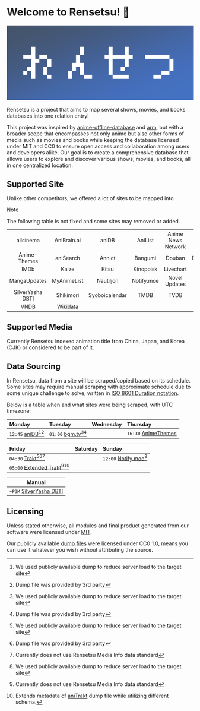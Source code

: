 # Welcome to Rensetsu! 👋

![banner](https://raw.githubusercontent.com/rensetsu/.github/main/img/banner.png)

Rensetsu is a project that aims to map several shows, movies, and books
databases into one relation entry!

This project was inspired by [anime-offline-database][aod] and [arm], but with
a broader scope that encompasses not only anime but also other forms of media
such as movies and books while keeping the database licensed under MIT and CC0
to ensure open access and collaboration among users and developers alike. Our
goal is to create a comprehensive database that allows users to explore and
discover various shows, movies, and books, all in one centralized location.

## Supported Site

Unlike other competitors, we offered a lot of sites to be mapped into

> [!NOTE]
>
> The following table is not fixed and some sites may removed or added.

<!-- markdownlint-disable MD013 -->

|   |   |   |   |   |   |
| :-: | :-: | :-: | :-: | :-: | :-: |
| allcinema | AniBrain.ai | aniDB | AniList | Anime News Network | Anime-Planet |
| Anime-Themes | aniSearch | Annict | Bangumi | Douban | Doujinshi.info |
| IMDb | Kaize | Kitsu | Kinopoisk | Livechart | MangaDex |
| MangaUpdates | MyAnimeList | Nautiljon | Notify.moe | Novel Updates | Otak Otaku |
| SilverYasha DBTI | Shikimori | Syoboicalendar | TMDB | TVDB | Trakt |
| VNDB | Wikidata | | | | |

<!-- markdownlint-enable MD013 -->

## Supported Media

Currently Rensetsu indexed animation title from China, Japan, and Korea (CJK) or
considered to be part of it.

## Data Sourcing

In Rensetsu, data from a site will be scraped/copied based on its schedule. Some
sites may require manual scraping with approximate schedule due to some unique
challenge to solve, written in [ISO 8601 Duration notation](https://en.wikipedia.org//wiki/ISO_8601#Durations).

Below is a table when and what sites were being scraped, with UTC timezone:

<!-- markdownlint-disable MD013 -->

| Monday                       | Tuesday                       | Wednesday | Thursday                   |
| :--------------------------- | :---------------------------- | :-------- | :------------------------- |
| `12:45` [aniDB][adb][^1][^2] | `01:00` [bgm.tv][bgm][^1][^2] |           | `16:30` [AnimeThemes][dmp] |

| Friday                                 | Saturday | Sunday                        |
| :------------------------------------- | :------- | :---------------------------- |
| `04:30` [Trakt][trk][^1][^2][^3]       |          | `12:00` [Notify.moe][ntf][^1] |
| `05:00` [Extended Trakt][xtrk][^3][^4] |          |                               |

| Manual                         |
| ------------------------------ |
| `~P3M` [SilverYasha DBTI][dmp] |

[^1]: We used publicly available dump to reduce server load to the target site
[^2]: Dump file was provided by 3rd party
[^3]: Currently does not use Rensetsu Media Info data standard
[^4]: Extends metadata of [aniTrakt][trk] dump file while utilizing different schema.

<!-- markdownlint-enable MD013 -->

## Licensing

Unless stated otherwise, all modules and final product generated from our
software were licensed under [MIT](https://raw.githubusercontent.com/rensetsu/.github/main/LICENSE).

Our publicly available [dump files][dmp] were licensed under CC0 1.0, means
you can use it whatever you wish without attributing the source.

[aod]: https://github.com/manami-project/anime-offline-database
[arm]: https://github.com/kawaiioverflow/arm
[adb]: https://github.com/rensetsu/db.anidb.rensetsu-diorama
[bgm]: https://github.com/rensetsu/db.bangumi.rensetsu-xingxi
[dmp]: https://github.com/rensetsu/db.rensetsu.public-dump
[trk]: https://github.com/rensetsu/db.trakt.anitrakt
[ntf]: https://github.com/rensetsu/db.notify.rensetsu-mirai
[xtrk]: https://github.com/rensetsu/db.trakt.extended-anitrakt
